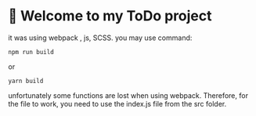 # 🚀 Welcome to my ToDo project

it was using webpack , js, SCSS.
you may use command:

```
npm run build
```

or

```
yarn build
```
unfortunately some functions are lost when using webpack. Therefore, for the file to work, you need to use the index.js file from the src folder.

